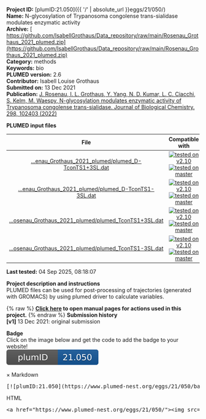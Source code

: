 **Project ID:** [plumID:21.050]({{ '/' | absolute_url }}eggs/21/050/)  
**Name:**  N-glycosylation of Trypanosoma congolense trans-sialidase modulates enzymatic activity  
**Archive:** [ https://github.com/IsabellGrothaus/Data_repository/raw/main/Rosenau_Grothaus_2021_plumed.zip](https://github.com/IsabellGrothaus/Data_repository/raw/main/Rosenau_Grothaus_2021_plumed.zip)  
**Category:**  methods  
**Keywords:**  bio  
**PLUMED version:**  2.6  
**Contributor:**  Isabell Louise Grothaus  
**Submitted on:** 13 Dec 2021  
**Publication:** [J. Rosenau, I. L. Grothaus, Y. Yang, N. D. Kumar, L. C. Ciacchi, S. Kelm, M. Waespy, N-glycosylation modulates enzymatic activity of Trypanosoma congolense trans-sialidase. Journal of Biological Chemistry. 298, 102403 (2022)](http://dx.doi.org/10.1016/j.jbc.2022.102403)  
  
**PLUMED input files**  
  
| File     | Compatible with |  
|:--------:|:--------:|  
| [...enau_Grothaus_2021_plumed/plumed_D-TconTS1+3SL.dat](./data/Rosenau_Grothaus_2021_plumed/plumed_D-TconTS1+3SL.dat.md) |  [![tested on v2.10](https://img.shields.io/badge/v2.10-passing-green.svg)](data/Rosenau_Grothaus_2021_plumed/plumed_D-TconTS1+3SL.dat.plumed.stderr) [![tested on master](https://img.shields.io/badge/master-passing-green.svg)](data/Rosenau_Grothaus_2021_plumed/plumed_D-TconTS1+3SL.dat.plumed_master.stderr) |  
| [...enau_Grothaus_2021_plumed/plumed_D-TconTS1-3SL.dat](./data/Rosenau_Grothaus_2021_plumed/plumed_D-TconTS1-3SL.dat.md) |  [![tested on v2.10](https://img.shields.io/badge/v2.10-passing-green.svg)](data/Rosenau_Grothaus_2021_plumed/plumed_D-TconTS1-3SL.dat.plumed.stderr) [![tested on master](https://img.shields.io/badge/master-passing-green.svg)](data/Rosenau_Grothaus_2021_plumed/plumed_D-TconTS1-3SL.dat.plumed_master.stderr) |  
| [...osenau_Grothaus_2021_plumed/plumed_TconTS1+3SL.dat](./data/Rosenau_Grothaus_2021_plumed/plumed_TconTS1+3SL.dat.md) |  [![tested on v2.10](https://img.shields.io/badge/v2.10-passing-green.svg)](data/Rosenau_Grothaus_2021_plumed/plumed_TconTS1+3SL.dat.plumed.stderr) [![tested on master](https://img.shields.io/badge/master-passing-green.svg)](data/Rosenau_Grothaus_2021_plumed/plumed_TconTS1+3SL.dat.plumed_master.stderr) |  
| [...osenau_Grothaus_2021_plumed/plumed_TconTS1-3SL.dat](./data/Rosenau_Grothaus_2021_plumed/plumed_TconTS1-3SL.dat.md) |  [![tested on v2.10](https://img.shields.io/badge/v2.10-passing-green.svg)](data/Rosenau_Grothaus_2021_plumed/plumed_TconTS1-3SL.dat.plumed.stderr) [![tested on master](https://img.shields.io/badge/master-passing-green.svg)](data/Rosenau_Grothaus_2021_plumed/plumed_TconTS1-3SL.dat.plumed_master.stderr) |  
  
**Last tested:**  04 Sep 2025, 08:18:07
  
**Project description and instructions**  
PLUMED files can be used for post-processing of trajectories (generated with GROMACS) by using plumed driver to calculate variables.

  
{% raw %}
<b><a href="https://www.plumed.org/doc-master/user-doc/html/actionlist/?actions=DISTANCE,PRINT,CENTER" target="_blank">Click here</a> to open manual pages for actions used in this project.</b>
{% endraw %}
**Submission history**  
**[v1]** 13 Dec 2021: original submission  
  
**Badge**  
Click on the image below and get the code to add the badge to your website!  
<img src="./badge.svg" alt="plumeDnest:21.050" id="myBtn" class="badge">
<div id="myModal" class="modal">
  <div class="modal-content">
    <span class="close">&times;</span>
    Markdown<pre>[![plumID:21.050](https://www.plumed-nest.org/eggs/21/050/badge.svg)](https://www.plumed-nest.org/eggs/21/050/)</pre>
    HTML<pre>&lt;a href="https://www.plumed-nest.org/eggs/21/050/"&gt;&lt;img src="https://www.plumed-nest.org/eggs/21/050/badge.svg" alt="plumID:21.050"&gt;&lt;/a&gt;</pre>
  </div>
</div>
